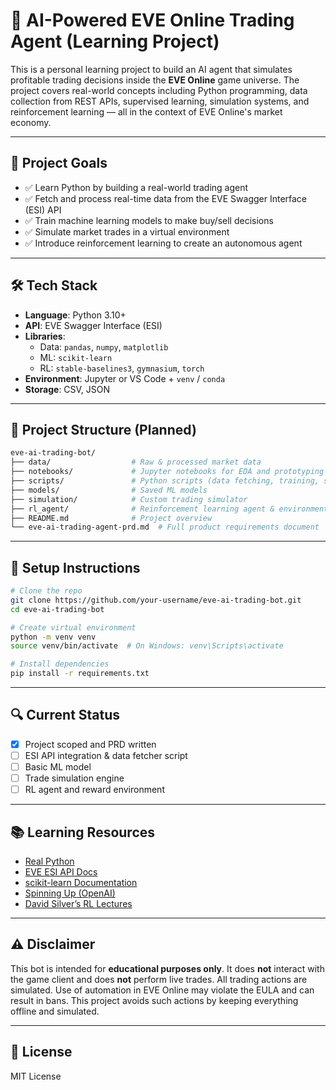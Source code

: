
# 🤖 AI-Powered EVE Online Trading Agent (Learning Project)

This is a personal learning project to build an AI agent that simulates profitable trading decisions inside the **EVE Online** game universe. The project covers real-world concepts including Python programming, data collection from REST APIs, supervised learning, simulation systems, and reinforcement learning — all in the context of EVE Online's market economy.

---

## 📌 Project Goals

- ✅ Learn Python by building a real-world trading agent
- ✅ Fetch and process real-time data from the EVE Swagger Interface (ESI) API
- ✅ Train machine learning models to make buy/sell decisions
- ✅ Simulate market trades in a virtual environment
- ✅ Introduce reinforcement learning to create an autonomous agent

---

## 🛠️ Tech Stack

- **Language**: Python 3.10+
- **API**: EVE Swagger Interface (ESI)
- **Libraries**:
  - Data: `pandas`, `numpy`, `matplotlib`
  - ML: `scikit-learn`
  - RL: `stable-baselines3`, `gymnasium`, `torch`
- **Environment**: Jupyter or VS Code + `venv` / `conda`
- **Storage**: CSV, JSON

---

## 📁 Project Structure (Planned)

```bash
eve-ai-trading-bot/
├── data/                  # Raw & processed market data
├── notebooks/             # Jupyter notebooks for EDA and prototyping
├── scripts/               # Python scripts (data fetching, training, simulation)
├── models/                # Saved ML models
├── simulation/            # Custom trading simulator
├── rl_agent/              # Reinforcement learning agent & environment
├── README.md              # Project overview
└── eve-ai-trading-agent-prd.md  # Full product requirements document
```

---

## 🔧 Setup Instructions

```bash
# Clone the repo
git clone https://github.com/your-username/eve-ai-trading-bot.git
cd eve-ai-trading-bot

# Create virtual environment
python -m venv venv
source venv/bin/activate  # On Windows: venv\Scripts\activate

# Install dependencies
pip install -r requirements.txt
```

---

## 🔍 Current Status

- [x] Project scoped and PRD written
- [ ] ESI API integration & data fetcher script
- [ ] Basic ML model
- [ ] Trade simulation engine
- [ ] RL agent and reward environment

---

## 📚 Learning Resources

- [Real Python](https://realpython.com/)
- [EVE ESI API Docs](https://esi.evetech.net/ui/)
- [scikit-learn Documentation](https://scikit-learn.org/stable/tutorial/index.html)
- [Spinning Up (OpenAI)](https://spinningup.openai.com)
- [David Silver’s RL Lectures](https://www.youtube.com/watch?v=2pWv7GOvuf0)

---

## ⚠️ Disclaimer

This bot is intended for **educational purposes only**. It does **not** interact with the game client and does **not** perform live trades. All trading actions are simulated. Use of automation in EVE Online may violate the EULA and can result in bans. This project avoids such actions by keeping everything offline and simulated.

---

## 📄 License

MIT License
